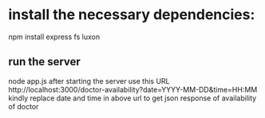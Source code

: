 # install the necessary dependencies:
npm install express fs luxon
## run the server
node app.js
after starting the server use this URL 
http://localhost:3000/doctor-availability?date=YYYY-MM-DD&time=HH:MM 
kindly replace date and time in above url to get json response of availability of doctor 